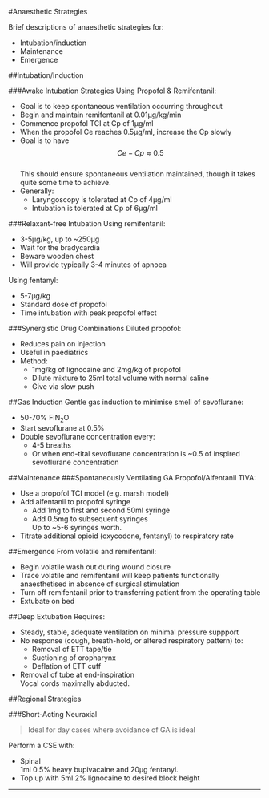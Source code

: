 #Anaesthetic Strategies

Brief descriptions of anaesthetic strategies for:
* Intubation/induction
* Maintenance
* Emergence


##Intubation/Induction

###Awake Intubation Strategies
Using Propofol & Remifentanil:
* Goal is to keep spontaneous ventilation occurring throughout
* Begin and maintain remifentanil at 0.01μg/kg/min
* Commence propofol TCI at Cp of 1μg/ml
* When the propofol Ce reaches 0.5μg/ml, increase the Cp slowly
* Goal is to have $$Ce - Cp \approx 0.5$$  
This should ensure spontaneous ventilation maintained, though it takes quite some time to achieve.
* Generally:
	* Laryngoscopy is tolerated at Cp of 4μg/ml
	* Intubation is tolerated at Cp of 6μg/ml


###Relaxant-free Intubation
Using remifentanil:
* 3-5μg/kg, up to ~250μg
* Wait for the bradycardia  
* Beware wooden chest
* Will provide typically 3-4 minutes of apnoea


Using fentanyl:
* 5-7μg/kg
* Standard dose of propofol
* Time intubation with peak propofol effect


###Synergistic Drug Combinations
Diluted propofol:
* Reduces pain on injection
* Useful in paediatrics
* Method:
	* 1mg/kg of lignocaine and 2mg/kg of propofol
	* Dilute mixture to 25ml total volume with normal saline
	* Give via slow push

	
##Gas Induction
Gentle gas induction to minimise smell of sevoflurane:
* 50-70% FiN<sub>2</sub>O
* Start sevoflurane at 0.5%
* Double sevoflurane concentration every:
	* 4-5 breaths
	* Or when end-tital sevoflurane concentration is ~0.5 of inspired sevoflurane concentration


##Maintenance
###Spontaneously Ventilating GA
Propofol/Alfentanil TIVA:
* Use a propofol TCI model (e.g. marsh model)
* Add alfentanil to propofol syringe
	* Add 1mg to first and second 50ml syringe
	* Add 0.5mg to subsequent syringes  
	Up to ~5-6 syringes worth.
* Titrate additional opioid (oxycodone, fentanyl) to respiratory rate



##Emergence
From volatile and remifentanil:
* Begin volatile wash out during wound closure
* Trace volatile and remifentanil will keep patients functionally anaesthetised in absence of surgical stimulation
* Turn off remifentanil prior to transferring patient from the operating table
* Extubate on bed

##Deep Extubation
Requires:
* Steady, stable, adequate ventilation on minimal pressure suppport
* No response (cough, breath-hold, or altered respiratory pattern) to:
	* Removal of ETT tape/tie
	* Suctioning of oropharynx
	* Deflation of ETT cuff
* Removal of tube at end-inspiration  
Vocal cords maximally abducted.


##Regional Strategies

###Short-Acting Neuraxial
> Ideal for day cases where avoidance of GA is ideal


Perform a CSE with:
* Spinal  
1ml 0.5% heavy bupivacaine and 20μg fentanyl.
* Top up with 5ml 2% lignocaine to desired block height

---